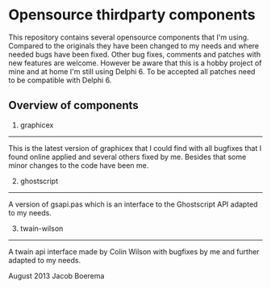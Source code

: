 Opensource thirdparty components
================================

This repository contains several opensource components that I'm using.
Compared to the originals they have been changed to my needs and where
needed bugs have been fixed.
Other bug fixes, comments and patches with new features are welcome.
However be aware that this is a hobby project of mine and at home I'm
still using Delphi 6. To be accepted all patches need to be compatible
with Delphi 6.

Overview of components
----------------------

1. graphicex
------------
This is the latest version of graphicex that I could find with all
bugfixes that I found online applied and several others fixed by me.
Besides that some minor changes to the code have been me.

2. ghostscript
--------------
A version of gsapi.pas which is an interface to the Ghostscript API
adapted to my needs.

3. twain-wilson
---------------
A twain api interface made by Colin Wilson with bugfixes by me and
further adapted to my needs.

August 2013
Jacob Boerema
